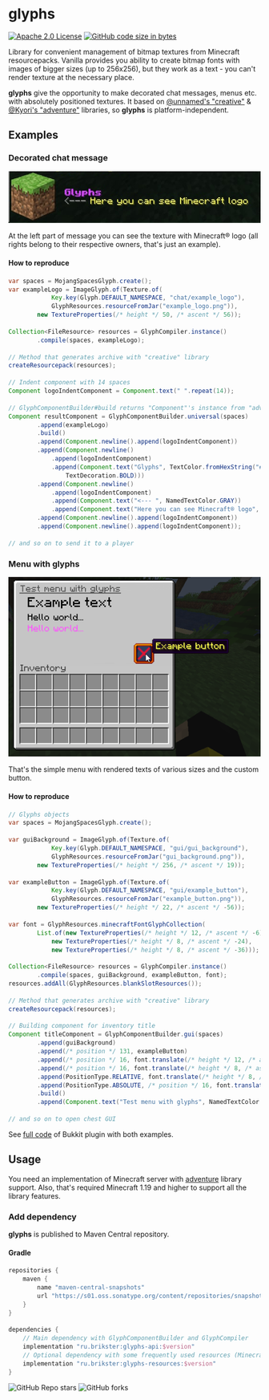 # glyphs
[![Apache 2.0 License](https://img.shields.io/badge/license-Apache%202.0-blue)](LICENSE.md)
[![GitHub code size in bytes](https://img.shields.io/github/languages/code-size/Brikster/glyphs?color=yellow)](https://github.com/Brikster/glyphs/archive/master.zip)

Library for convenient management of bitmap textures from Minecraft resourcepacks.
Vanilla provides you ability to create bitmap fonts with images of bigger sizes (up to 256x256),
but they work as a text - you can't render texture at the necessary place.

**glyphs** give the opportunity to make decorated chat messages, menus etc. with absolutely
positioned textures. It based on [@unnamed's "creative"](https://github.com/unnamed/creative) & [@Kyori's "adventure"](https://github.com/KyoriPowered/adventure) libraries,
so **glyphs** is platform-independent.

## Examples

### Decorated chat message
![Decorated chat message](markdown/example_message.png)

At the left part of message you can see the texture with Minecraft® logo 
(all rights belong to their respective owners, that's just an example).

#### How to reproduce

```java
var spaces = MojangSpacesGlyph.create();
var exampleLogo = ImageGlyph.of(Texture.of(
            Key.key(Glyph.DEFAULT_NAMESPACE, "chat/example_logo"),
            GlyphResources.resourceFromJar("example_logo.png")),
        new TextureProperties(/* height */ 50, /* ascent */ 56));

Collection<FileResource> resources = GlyphCompiler.instance()
        .compile(spaces, exampleLogo);

// Method that generates archive with "creative" library
createResourcepack(resources);

// Indent component with 14 spaces
Component logoIndentComponent = Component.text(" ".repeat(14));

// GlyphComponentBuilder#build returns "Component"'s instance from "adventure" library
Component resultComponent = GlyphComponentBuilder.universal(spaces)
        .append(exampleLogo)
        .build()
        .append(Component.newline().append(logoIndentComponent))
        .append(Component.newline()
            .append(logoIndentComponent)
            .append(Component.text("Glyphs", TextColor.fromHexString("#d84aff"), 
                TextDecoration.BOLD)))
        .append(Component.newline()
            .append(logoIndentComponent)
            .append(Component.text("<--- ", NamedTextColor.GRAY))
            .append(Component.text("Here you can see Minecraft® logo", NamedTextColor.YELLOW)))
        .append(Component.newline().append(logoIndentComponent))
        .append(Component.newline().append(logoIndentComponent));

// and so on to send it to a player
```

### Menu with glyphs
![Example menu](markdown/example_menu.png)

That's the simple menu with rendered texts of various sizes and the custom button.

#### How to reproduce
```java
// Glyphs objects
var spaces = MojangSpacesGlyph.create();

var guiBackground = ImageGlyph.of(Texture.of(
            Key.key(Glyph.DEFAULT_NAMESPACE, "gui/gui_background"),
            GlyphResources.resourceFromJar("gui_background.png")),
        new TextureProperties(/* height */ 256, /* ascent */ 19));

var exampleButton = ImageGlyph.of(Texture.of(
            Key.key(Glyph.DEFAULT_NAMESPACE, "gui/example_button"),
            GlyphResources.resourceFromJar("example_button.png")),
        new TextureProperties(/* height */ 22, /* ascent */ -56));

var font = GlyphResources.minecraftFontGlyphCollection(
        List.of(new TextureProperties(/* height */ 12, /* ascent */ -6),
            new TextureProperties(/* height */ 8, /* ascent */ -24),
            new TextureProperties(/* height */ 8, /* ascent */ -36)));

Collection<FileResource> resources = GlyphCompiler.instance()
        .compile(spaces, guiBackground, exampleButton, font);
resources.addAll(GlyphResources.blankSlotResources());

// Method that generates archive with "creative" library
createResourcepack(resources);

// Building component for inventory title
Component titleComponent = GlyphComponentBuilder.gui(spaces)
        .append(guiBackground)
        .append(/* position */ 131, exampleButton)
        .append(/* position */ 16, font.translate(/* height */ 12, /* ascent */ -6, "Example text"))
        .append(/* position */ 16, font.translate(/* height */ 8, /* ascent */ -24, "Hello "))
        .append(PositionType.RELATIVE, font.translate(/* height */ 8, /* ascent */ -24, "world..."))
        .append(PositionType.ABSOLUTE, /* position */ 16, font.translate(/* height */ 8, /* ascent */ -36, "Hello world...", NamedTextColor.LIGHT_PURPLE))
        .build()
        .append(Component.text("Test menu with glyphs", NamedTextColor.DARK_GRAY, TextDecoration.UNDERLINED));

// and so on to open chest GUI
```

See [full code](https://github.com/Brikster/glyphs/blob/master/example-bukkit/src/main/java/ru/brikster/glyphs/bukkit/ExamplePlugin.java) of Bukkit plugin with both examples.

## Usage
You need an implementation of Minecraft server with [adventure](https://github.com/KyoriPowered/adventure) library support.
Also, that's required Minecraft 1.19 and higher to support all the library features.

### Add dependency

**glyphs** is published to Maven Central repository.

#### Gradle
```groovy
repositories {
    maven {
        name "maven-central-snapshots"
        url "https://s01.oss.sonatype.org/content/repositories/snapshots/"
    }
}

dependencies {
    // Main dependency with GlyphComponentBuilder and GlyphCompiler
    implementation "ru.brikster:glyphs-api:$version"
    // Optional dependency with some frequently used resources (Minecraft font etc.)
    implementation "ru.brikster:glyphs-resources:$version"
}
```

![GitHub Repo stars](https://img.shields.io/github/stars/Brikster/glyphs?style=social)
![GitHub forks](https://img.shields.io/github/forks/Brikster/glyphs?style=social)
